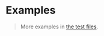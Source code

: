 # Examples

> More examples in [the test files](https://github.com/make-github-pseudonymous-again/js-total-order/tree/main/test/src).
